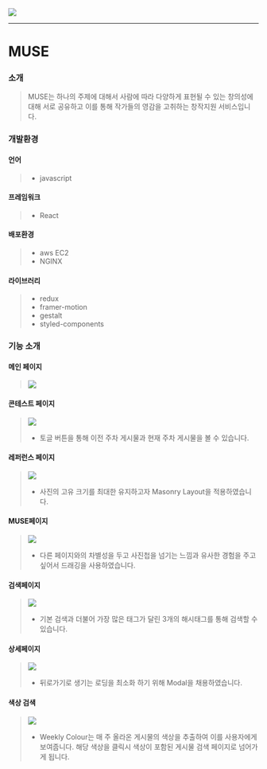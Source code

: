 <img src = "https://velog.velcdn.com/images/kt5680608/post/709d4791-3590-4086-bb2d-77f60c371dcf/image.jpg"/>

<hr>

# MUSE

### 소개

> MUSE는 하나의 주제에 대해서 사람에 따라 다양하게 표현될 수 있는 창의성에 대해 서로 공유하고 이를 통해 작가들의 영감을 고취하는 창작지원 서비스입니다.

### 개발환경

#### 언어

> -   javascript

#### 프레임워크

> -   React

#### 배포환경

> -   aws EC2
> -   NGINX

#### 라이브러리

> -   redux
> -   framer-motion
> -   gestalt
> -   styled-components

### 기능 소개

#### 메인 페이지

> ![](https://velog.velcdn.com/images/kt5680608/post/03b2c7b8-e47c-4f30-a0bb-b0766b6ec995/image.gif)

#### 콘테스트 페이지

> ![](https://velog.velcdn.com/images/kt5680608/post/f2f72d05-f0f9-4a0f-970e-9bdfceff4112/image.gif)
>
> -   토글 버튼을 통해 이전 주차 게시물과 현재 주차 게시물을 볼 수 있습니다.

#### 레퍼런스 페이지

> ![](https://velog.velcdn.com/images/kt5680608/post/ca46691b-f57d-4b6d-abbb-54f572be0f65/image.gif)
>
> -   사진의 고유 크기를 최대한 유지하고자 Masonry Layout을 적용하였습니다.

#### MUSE페이지

> ![](https://velog.velcdn.com/images/kt5680608/post/251382a4-bec9-4853-a982-8a5a8ad416de/image.gif)
>
> -   다른 페이지와의 차별성을 두고 사진첩을 넘기는 느낌과 유사한 경험을 주고 싶어서 드래깅을 사용하였습니다.

#### 검색페이지

> ![](https://velog.velcdn.com/images/kt5680608/post/69af3d66-28ee-4fef-9459-c85eac61e7e0/image.gif)
>
> -   기본 검색과 더불어 가장 많은 태그가 달린 3개의 해시태그를 통해 검색할 수 있습니다.

#### 상세페이지

> ![](https://velog.velcdn.com/images/kt5680608/post/ea23e0d2-723c-4e83-a25f-6c280a60d888/image.gif)
>
> -   뒤로가기로 생기는 로딩을 최소화 하기 위해 Modal을 채용하였습니다.

#### 색상 검색

> ![](https://velog.velcdn.com/images/kt5680608/post/e28eb620-d33e-419a-932e-91a6abf8f5e1/image.gif)
>
> -   Weekly Colour는 매 주 올라온 게시물의 색상을 추출하여 이를 사용자에게 보여줍니다. 해당 색상을 클릭시 색상이 포함된 게시물 검색 페이지로 넘어가게 됩니다.
